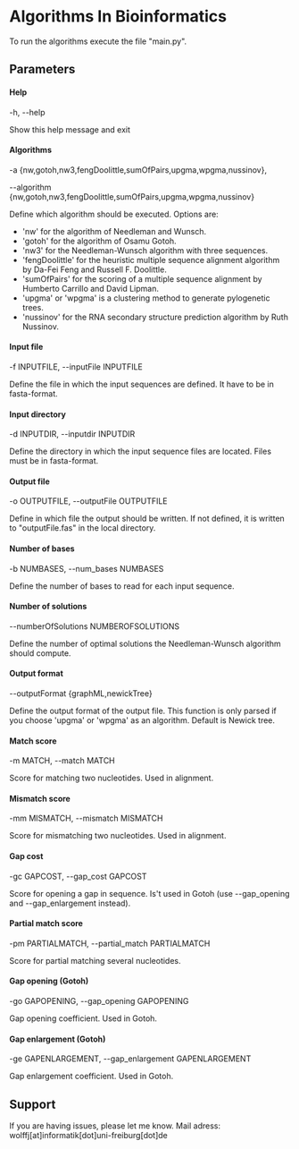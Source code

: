 # Algorithms In Bioinformatics
To run the algorithms execute the file "main.py".

## Parameters

#### Help
  -h, --help

  Show this help message and exit

#### Algorithms

  -a {nw,gotoh,nw3,fengDoolittle,sumOfPairs,upgma,wpgma,nussinov},

  --algorithm {nw,gotoh,nw3,fengDoolittle,sumOfPairs,upgma,wpgma,nussinov}

  Define which algorithm should be executed. Options are:

  * 'nw' for the algorithm of Needleman and Wunsch.
  * 'gotoh' for the algorithm of Osamu Gotoh.
  * 'nw3' for the Needleman-Wunsch algorithm with three sequences.
  * 'fengDoolittle' for the heuristic multiple sequence alignment algorithm by Da-Fei Feng and Russell F. Doolittle.
  * 'sumOfPairs' for the scoring of a multiple sequence alignment by Humberto Carrillo and David Lipman.
  * 'upgma' or 'wpgma' is a clustering method to generate pylogenetic trees.
  * 'nussinov' for the RNA secondary structure prediction algorithm by Ruth
  Nussinov.

#### Input file

  -f INPUTFILE, --inputFile INPUTFILE

  Define the file in which the input sequences are defined. It have to be in fasta-format.

#### Input directory

  -d INPUTDIR, --inputdir INPUTDIR

  Define the directory in which the input sequence files are located. Files must be in fasta-format.

#### Output file

  -o OUTPUTFILE, --outputFile OUTPUTFILE

  Define in which file the output should be written. If
  not defined, it is written to "outputFile.fas" in the
  local directory.

#### Number of bases

  -b NUMBASES, --num_bases NUMBASES

  Define the number of bases to read for each input sequence.

#### Number of solutions

  --numberOfSolutions NUMBEROFSOLUTIONS

  Define the number of optimal solutions the Needleman-Wunsch algorithm should compute.

#### Output format

  --outputFormat {graphML,newickTree}

  Define the output format of the output file. This function is only parsed if you choose 'upgma' or 'wpgma' as an algorithm. Default is Newick tree.

#### Match score

  -m MATCH, --match MATCH

  Score for matching two nucleotides. Used in alignment.

#### Mismatch score

  -mm MISMATCH, --mismatch MISMATCH

  Score for mismatching two nucleotides. Used in alignment.

#### Gap cost

  -gc GAPCOST, --gap_cost GAPCOST

  Score for opening a gap in sequence. Is't used in Gotoh (use --gap_opening and --gap_enlargement instead).

#### Partial match score

  -pm PARTIALMATCH, --partial_match PARTIALMATCH

  Score for partial matching several nucleotides.

#### Gap opening (Gotoh)

  -go GAPOPENING, --gap_opening GAPOPENING

  Gap opening coefficient. Used in Gotoh.

#### Gap enlargement (Gotoh)
  -ge GAPENLARGEMENT, --gap_enlargement GAPENLARGEMENT

  Gap enlargement coefficient. Used in Gotoh.

## Support

If you are having issues, please let me know. Mail adress: wolffj[at]informatik[dot]uni-freiburg[dot]de
